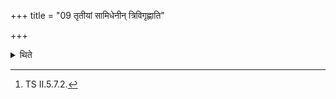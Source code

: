+++
title = "09 तृतीयां सामिधेनीन् त्रिविगृह्णाति"

+++

<details><summary>थिते</summary>

9. He divides the third Sāmidhenī (-verse) into three parts. It is said, “He recites interlinkingly[^1] because there is no difference in connection with the Sāmidhenī-verses”.  

[^1]: TS II.5.7.2. 
</details>
